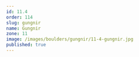 ```yaml
---
id: 11.4
order: 114
slug: gungnir
name: Gungnir
zone: 11
image: /images/boulders/gungnir/11-4-gungnir.jpg
published: true
---
```

